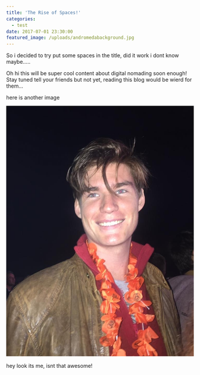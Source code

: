 ```yaml
---
title: 'The Rise of Spaces!'
categories:
  - test
date: 2017-07-01 23:30:00
featured_image: /uploads/andromedabackground.jpg
---
```



So i decided to try put some spaces in the title, did it work i dont know maybe…..

Oh hi this will be super cool content about digital nomading soon enough! Stay tuned tell your friends but not yet, reading this blog would be wierd for them…

here is another image

![](/uploads/versions/myprofile---x----720-960x---.jpg)

hey look its me, isnt that awesome!